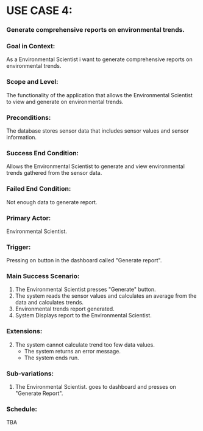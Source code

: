 # USE CASE 4:
### Generate comprehensive reports on environmental trends.

### Goal in Context:
As a Environmental Scientist i want to generate comprehensive reports on environmental trends.

### Scope and Level:
The functionality of the application that allows the Environmental Scientist to view and generate on environmental trends.

### Preconditions:
The database stores sensor data that includes sensor values and sensor information.

### Success End Condition:
Allows the Environmental Scientist to generate and view environmental trends gathered from the sensor data.

### Failed End Condition:
Not enough data to generate report.

### Primary Actor:
Environmental Scientist.

### Trigger:
Pressing on button in the dashboard called "Generate report".

### Main Success Scenario:
1. The Environmental Scientist presses "Generate" button.
2. The system reads the sensor values and calculates an average from the data and calculates trends.
3. Environmental trends report generated.
4. System Displays report to the Environmental Scientist.


### Extensions:
2. The system cannot calculate trend too few data values.  
   - The system returns an error message.  
   - The system ends run.  


### Sub-variations:
1. The Environmental Scientist. goes to dashboard  and presses on "Generate Report".

### Schedule:
TBA